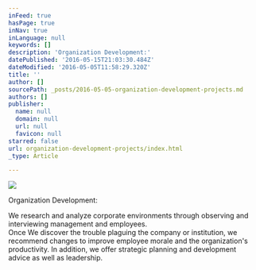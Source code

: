 ```yaml
---
inFeed: true
hasPage: true
inNav: true
inLanguage: null
keywords: []
description: 'Organization Development:'
datePublished: '2016-05-15T21:03:30.484Z'
dateModified: '2016-05-05T11:58:29.320Z'
title: ''
author: []
sourcePath: _posts/2016-05-05-organization-development-projects.md
authors: []
publisher:
  name: null
  domain: null
  url: null
  favicon: null
starred: false
url: organization-development-projects/index.html
_type: Article

---
```

![](https://the-grid-user-content.s3-us-west-2.amazonaws.com/eddc5162-e3e1-4a6d-9ad1-95c85a82a6b3.jpg)

Organization Development:

We research and analyze corporate environments through observing and interviewing management and employees.   
Once We discover the trouble plaguing the company or institution, we recommend changes to improve employee morale and the organization's productivity. In addition, we offer strategic planning and development advice as well as leadership.